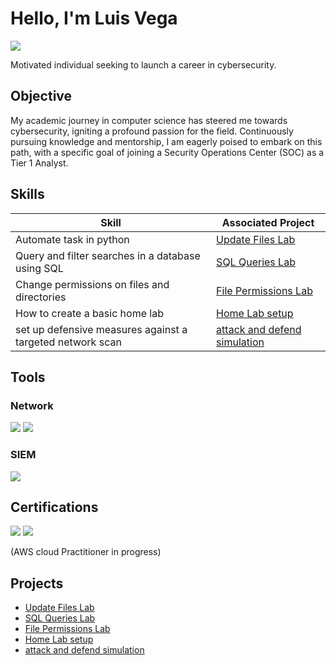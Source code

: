 # Hello, I'm Luis Vega
<a href="https://www.linkedin.com/in/luis-vega-b36940302/"><img src="https://img.shields.io/badge/-LinkedIn-0072b1?&style=for-the-badge&logo=linkedin&logoColor=white" /></a>

 Motivated individual seeking to launch a career in cybersecurity.

## Objective

My academic journey in computer science has steered me towards cybersecurity, igniting a profound passion for the field. Continuously pursuing knowledge and mentorship, I am eagerly poised to embark on this path, with a specific goal of joining a Security Operations Center (SOC) as a Tier 1 Analyst.

## Skills

| Skill                                         | Associated Project         |
|-----------------------------------------------|----------------------------|
| Automate task in python          |        <a href="https://github.com/VegaL101/Updating-Files-in-python">Update Files Lab</a>|
| Query and filter searches in a database using SQL    | <a href="https://github.com/VegaL101/SQL-Queries-Lab">SQL Queries Lab</a>|
| Change permissions on files and directories | <a href="https://github.com/VegaL101/File-permissions-lab.">File Permissions Lab</a>|
| How to create a basic home lab | <a href="https://github.com/VegaL101/Setting-up-a-basic-home-lab">Home Lab setup</a>|
| set up defensive measures against a targeted network scan | <a href="https://github.com/VegaL101/Simulate-a-basic-network-attack-and-defense-">attack and defend simulation</a>|


## Tools


### Network
<div>
    <img src="https://img.shields.io/badge/-Wireshark-1679A7?&style=for-the-badge&logo=Wireshark&logoColor=white" />
    <img src="https://img.shields.io/badge/-Suricata-EF3B2D?&style=for-the-badge&logo=Suricata&logoColor=white" />
</div>

### SIEM
<div>
    <img src="https://img.shields.io/badge/-Splunk-000000?&style=for-the-badge&logo=Splunk&logoColor=white" />
</div>

## Certifications
<div>
<img src="https://img.shields.io/badge/Google-Cyber%20Security-blue?style=for-the-badge&logo=google&logoColor=white" />
 <img src="https://img.shields.io/badge/AWS-Cloud%20Practitioner-orange?style=for-the-badge&logo=amazon-aws&logoColor=white" /> <br> <p>(AWS cloud Practitioner in progress)</p>
</div>

## Projects
- <a href="https://github.com/VegaL101/Updating-Files-in-python">Update Files Lab</a>
- <a href="https://github.com/VegaL101/SQL-Queries-Lab">SQL Queries Lab</a>
-  <a href="https://github.com/VegaL101/File-permissions-lab">File Permissions Lab</a>
-  <a href="https://github.com/VegaL101/Setting-up-a-basic-home-lab">Home Lab setup</a>
-  <a href="https://github.com/VegaL101/Simulate-a-basic-network-attack-and-defense-">attack and defend simulation</a>
